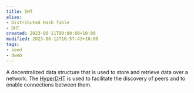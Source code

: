 ```yaml
---
title: DHT
alias:
- Distributed Hash Table
- DHT
created: 2023-06-11T00:00:00+10:00
modified: 2023-08-12T16:57:43+10:00
tags:
- seed
- dweb
---
```


A decentralized data structure that is used to store and retrieve data over a network. The [HyperDHT](hyperdht.md) is used to facilitate the discovery of peers and to enable connections between them.